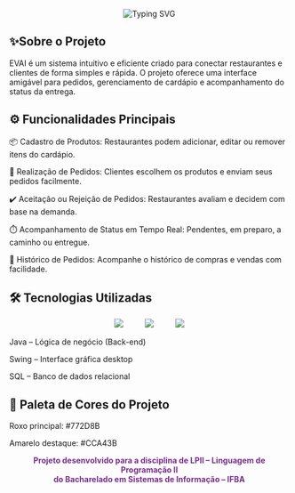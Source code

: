 <p align="center">
  <img src="https://readme-typing-svg.demolab.com?font=Poppins&weight=600&size=30&pause=1000&color=772D8B&center=true&vCenter=true&width=1000&lines=Bem+vindos+ao+EVAI!;Sistema+de+Gerenciamento+de+Pedidos+para+Delivery" alt="Typing SVG">
</p>


<h2>✨Sobre o Projeto</h2>
EVAI é um sistema intuitivo e eficiente criado para conectar restaurantes e clientes de forma simples e rápida.
O projeto oferece uma interface amigável para pedidos, gerenciamento de cardápio e acompanhamento do status da entrega.

<h2>⚙️ Funcionalidades Principais</h2>
📦 Cadastro de Produtos: Restaurantes podem adicionar, editar ou remover itens do cardápio.

🛒 Realização de Pedidos: Clientes escolhem os produtos e enviam seus pedidos facilmente.

✔️ Aceitação ou Rejeição de Pedidos: Restaurantes avaliam e decidem com base na demanda.

⏱️ Acompanhamento de Status em Tempo Real: Pendentes, em preparo, a caminho ou entregue.

📜 Histórico de Pedidos: Acompanhe o histórico de compras e vendas com facilidade.


<h2>🛠️ Tecnologias Utilizadas</h2>

<p align="center">
  <img src="https://readme-components.vercel.app/api?component=logo&logo=java&desc=Java&fill=772D8B" />
  &nbsp;&nbsp;&nbsp;&nbsp;&nbsp;&nbsp;&nbsp;&nbsp;
  <img src="https://readme-components.vercel.app/api?component=logo&logo=mysql&desc=MySQL&fill=CCA43B" />
   &nbsp;&nbsp;&nbsp;&nbsp;&nbsp;&nbsp;&nbsp;&nbsp;
  <img src="https://readme-components.vercel.app/api?component=logo&logo=-&desc=Swing(GUI)&fill=772D8B" />
</p>

Java – Lógica de negócio (Back-end)

Swing – Interface gráfica desktop

SQL – Banco de dados relacional

<h2>🎨 Paleta de Cores do Projeto</h2>
Roxo principal: #772D8B</p>

Amarelo destaque: #CCA43B</p>

<div align="center"> <strong style="color:#772D8B;">Projeto desenvolvido para a disciplina de LPII – Linguagem de Programação II<br> do Bacharelado em Sistemas de Informação – IFBA</strong> </div>
